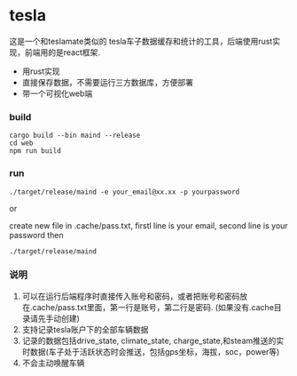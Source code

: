 # tesla
这是一个和teslamate类似的 tesla车子数据缓存和统计的工具，后端使用rust实现，前端用的是react框架.

* 用rust实现
* 直接保存数据，不需要运行三方数据库，方便部署
* 带一个可视化web端


### build
```
cargo build --bin maind --release
cd web
npm run build 
```

### run
```
./target/release/maind -e your_email@xx.xx -p yourpassword
```
or

create new file in .cache/pass.txt, firstl line is your email, second line is your password
then
```
./target/release/maind
```

### 说明
1. 可以在运行后端程序时直接传入账号和密码，或者把账号和密码放在.cache/pass.txt里面，第一行是账号，第二行是密码. (如果没有.cache目录请先手动创建)
2. 支持记录tesla账户下的全部车辆数据
3. 记录的数据包括drive_state, climate_state, charge_state,和steam推送的实时数据(车子处于活跃状态时会推送，包括gps坐标，海拔，soc，power等)
4. 不会主动唤醒车辆